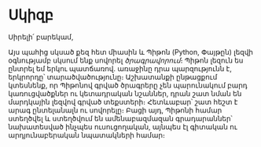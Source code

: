 # Սկիզբ

Սիրելի՛ բարեկամ,

Այս պահից սկսած քեզ հետ միասին և Պիթոն (Python, Փայթըն) լեզվի օգնությամբ սկսում ենք սովորել _ծրագրավորում_։ Պիթոն լեզուն ես ընտրել եմ երկու պատճառով. առաջինը դրա պարզությունն է, երկրորդը՝ տարածվածությունը։ Աշխատանքի ընթացքում կտեսնենք, որ Պիթոնով գրված ծրագրերը չեն պարունակում բարդ կառուցվածքներ ու կետադրական նշաններ, դրան շատ նման են մարդկային լեզվով գրված տեքստերի։ Հետևաբար՝ շատ հեշտ է արագ ընտելանալն ու սովորելը։ Բացի այդ, Պիթոնի համար ստեղծվել և ստեղծվում են ամենաբազմազան գրադարաններ՝ նախատեսված ինչպես ուսուցողական, այնպես էլ գիտական ու արդյունաբերական նպատակների համար։

